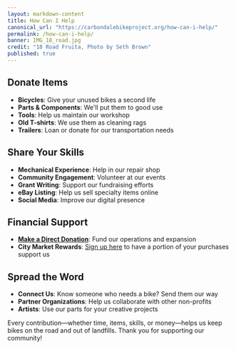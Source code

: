 ```yaml
---
layout: markdown-content
title: How Can I Help
canonical_url: "https://carbondalebikeproject.org/how-can-i-help/"
permalink: /how-can-i-help/
banner: IMG_18_road.jpg
credit: "18 Road Fruita, Photo by Seth Brown"
published: true
---
```


## Donate Items

- **Bicycles**: Give your unused bikes a second life
- **Parts & Components**: We'll put them to good use
- **Tools**: Help us maintain our workshop
- **Old T-shirts**: We use them as cleaning rags
- **Trailers**: Loan or donate for our transportation needs

## Share Your Skills

- **Mechanical Experience**: Help in our repair shop
- **Community Engagement**: Volunteer at our events
- **Grant Writing**: Support our fundraising efforts
- **eBay Listing**: Help us sell specialty items online
- **Social Media**: Improve our digital presence

## Financial Support

- [**Make a Direct Donation**](https://www.venmo.com/u/carbondalebikeproject02): Fund our operations and expansion
- **City Market Rewards**: [Sign up here](https://www.citymarket.com/signin?redirectUrl=/) to have a portion of your purchases support us

## Spread the Word

- **Connect Us**: Know someone who needs a bike? Send them our way
- **Partner Organizations**: Help us collaborate with other non-profits
- **Artists**: Use our parts for your creative projects

Every contribution—whether time, items, skills, or money—helps us keep bikes on the road and out of landfills. Thank you for supporting our community!